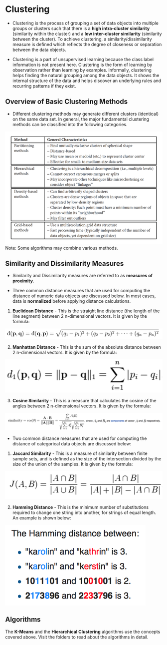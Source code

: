 # Clustering

* Clustering is the process of grouping a set of data objects into multiple groups or clusters such that there is a **high intra-cluster similarity** (similarity within the cluster) and a **low inter-cluster similarity** (similarity between the cluster). To achieve clustering, a similarity/dissimilarity measure is defined which reflects the degree of closeness or separation between the data objects. 

* Clustering is a part of unsupervised learning because the class label information is not present here. Clustering is the form of learning by observation rather than learning by examples. Informally, clustering helps finding the natural grouping among the data objects. It shows the internal structure of the data and helps discover an underlying rules and recurring patterns if they exist.


## Overview of Basic Clustering Methods

* Different clustering methods may generate different clusters (identical) on the same data set. In general, the major fundamental clustering methods can be classified into the following categories.

![Basic Clustering Methods](./images/basic_clustering_methods.png)
	Note: Some algorithms may combine various methods. 


## Similarity and Dissimilarity Measures

* Similarity and Dissimilarity measures are referred to as **measures of proximity**. 

* Three common distance measures that are used for computing the distance of numeric data objects are discussed below. In most cases, data is **normalized** before applying distance calculations.

1) **Euclidean Distance** - This is the straight line distance (the length of the line segment) between 2 n-dimensional vectors. It is given by the formula:

![Euclidean Distance](./images/e_distance.png)

2) **Manhattan Distance** - This is the sum of the absolute distance between 2 n-dimensional vectors. It is given by the formula:

![Manhattan Distance](./images/m_distance.png)

3) **Cosine Similarity** - This is a measure that calculates the cosine of the angles between 2 n-dimensional vectors. It is given by the formula:

![Cosine Similarity](./images/c_similarity.png)


* Two common distance measures that are used for computing the distance of categorical data objects are discussed below:

1) **Jaccard Similarity** - This is a measure of similarity between finite sample sets, and is defined as the size of the intersection divided by the size of the union of the samples. It is given by the formula:

![Jaccard Similarity](./images/j_similarity.png)

2) **Hamming Distance** - This is the minimum number of substitutions required to change one string into another, for strings of equal length. An example is shown below:

![Hamming Distance](./images/h_distance.png) 

## Algorithms

The **K-Means** and the **Hierarchical Clustering** algorithms use the concepts covered above. Visit the folders to read about the algorithms in detail.
